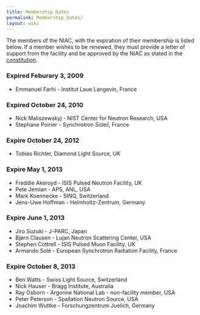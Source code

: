 ```yaml
---
title: Membership Dates
permalink: Membership_Dates/
layout: wiki
---
```


The members of the NIAC, with the expiration of their membership is
listed below. If a member wishes to be renewed, they must provide a
letter of support from the facility and be approved by the NIAC as
stated in the [constitution](NIAC "wikilink").

### Expired Feburary 3, 2009

-   Emmanuel Farhi - Institut Laue Langevin, France

### Expired October 24, 2010

-   Nick Maliszewskyj - NIST Center for Neutron Research, USA
-   Stephane Poirier - Synchrotron Soleil, France

### Expire October 24, 2012

-   Tobias Richter, Diamond Light Source, UK

### Expire May 1, 2013

-   Freddie Akeroyd - ISIS Pulsed Neutron Facility, UK
-   Pete Jemian - APS, ANL, USA
-   Mark Koennecke - SINQ, Switzerland
-   Jens-Uwe Hoffman - Helmholtz-Zentrum, Germany

### Expire June 1, 2013

-   Jiro Suzuki - J-PARC, Japan
-   Bjørn Clausen - Lujan Neutron Scattering Center, USA
-   Stephen Cottrell - ISIS Pulsed Muon Facility, UK
-   Armando Solé - European Synchrotron Radiation Facility, France

### Expire October 8, 2013

-   Ben Watts - Swiss Light Source, Switzerland
-   Nick Hauser - Bragg Institute, Australia
-   Ray Osborn - Argonne National Lab - non-facility member, USA
-   Peter Peterson - Spallation Neutron Source, USA
-   Joachim Wuttke - Forschungzentrum Juelich, Germany

